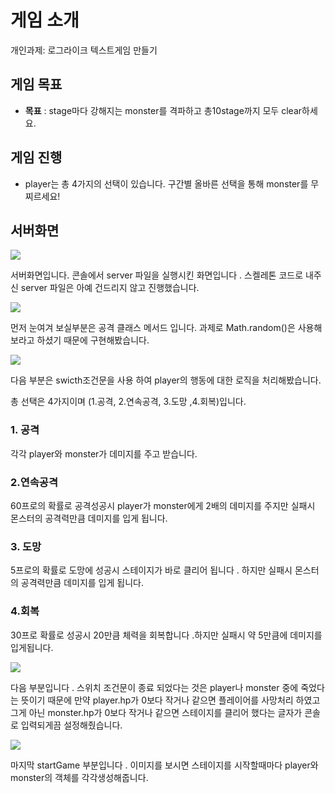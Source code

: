 # 게임 소개

개인과제: 로그라이크 텍스트게임 만들기

## 게임 목표

- **목표** : stage마다 강해지는 monster를 격파하고 총10stage까지 모두 clear하세요.

## 게임 진행

- player는 총 4가지의 선택이 있습니다. 구간별 올바른 선택을 통해 monster를 무찌르세요!

## 서버화면

![](https://velog.velcdn.com/images/yso7748/post/69d99b87-cc04-423e-b2e7-a5340395284c/image.PNG)

서버화면입니다.
콘솔에서 server 파일을 실행시킨 화면입니다 . 
스켈레톤 코드로 내주신 server 파일은 아예 건드리지 않고 진행했습니다.

![](https://velog.velcdn.com/images/yso7748/post/13f36806-d6d0-4e8c-a942-c6fa5986b846/image.PNG)



먼저 눈여겨 보실부분은 공격 클래스 메서드 입니다.
과제로 Math.random()은 사용해보라고 하셨기 때문에 구현해봤습니다.



![](https://velog.velcdn.com/images/yso7748/post/e85ab409-075e-491a-8edc-9074600b77fa/image.PNG)


다음 부분은 swicth조건문을 사용 하여 player의 행동에 대한 로직을 처리해봤습니다.

총 선택은 4가지이며 (1.공격, 2.연속공격, 3.도망 ,4.회복)입니다.
### 1. 공격
 각각 player와 monster가 데미지를 주고 받습니다.

### 2.연속공격
60프로의 확률로 공격성공시 player가 monster에게 2배의 데미지를 주지만 
실패시 몬스터의 공격력만큼 데미지를 입게 됩니다.

### 3. 도망
5프로의 확률로 도망에 성공시 스테이지가 바로 클리어 됩니다 .
하지만 실패시 몬스터의 공격력만큼 데미지를 입게 됩니다.

### 4.회복
30프로 확률로 성공시 20만큼 체력을 회복합니다 .하지만 실패시 약 5만큼에 데미지를 입게됩니다.

![](https://velog.velcdn.com/images/yso7748/post/f8d52db2-61fb-43bb-9b3b-73b5687f90bb/image.PNG)

다음 부분입니다 . 스위치 조건문이 종료 되었다는 것은 player나 monster 중에 죽었다는 뜻이기 때문에 만약 player.hp가 0보다 작거나 같으면 플레이어를 사망처리 하였고 그게 아닌 
monster.hp가 0보다 작거나 같으면 스테이지를 클리어 했다는 글자가 콘솔로 입력되게끔 설정해줬습니다.

![](https://velog.velcdn.com/images/yso7748/post/9f87101c-2c27-4bf0-99b2-7c0bb05d4250/image.PNG)

마지막 startGame 부분입니다 .
이미지를 보시면 스테이지를 시작할때마다 player와 monster의 객체를 각각생성해줍니다.
